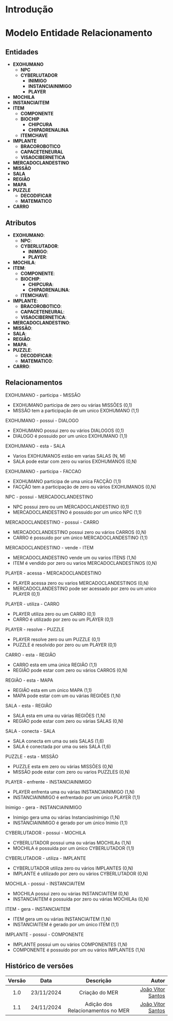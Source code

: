 # Introdução
# Modelo Entidade Relacionamento

## Entidades

* **EXOHUMANO**
    * **NPC**
    * **CYBERLUTADOR**
        * **INIMIGO**
        * **INSTANCIAINIMIGO**
        * **PLAYER**
* **MOCHILA**
* **INSTANCIAITEM**
* **ITEM**
    * **COMPONENTE**
    * **BIOCHIP**
        * **CHIPCURA**
        * **CHIPADRENALINA**
    * **ITEMCHAVE**
* **IMPLANTE**
    * **BRACOROBOTICO**
    * **CAPACETENEURAL**
    * **VISAOCIBERNETICA**
* **MERCADOCLANDESTINO**
* **MISSÃO**
* **SALA**
* **REGIÃO**
* **MAPA**
* **PUZZLE**
    * **DECODIFICAR**
    * **MATEMATICO**
* **CARRO**

## Atributos

* **EXOHUMANO**: 
    * **NPC**: 
    * **CYBERLUTADOR**:
        * **INIMIGO**:
        * **PLAYER**:
* **MOCHILA**:
* **ITEM**:
    * **COMPONENTE**:
    * **BIOCHIP**:
        * **CHIPCURA**:
        * **CHIPADRENALINA**:
    * **ITEMCHAVE**:
* **IMPLANTE**:
    * **BRACOROBOTICO**:
    * **CAPACETENEURAL**:
    * **VISAOCIBERNETICA**:
* **MERCADOCLANDESTINO**:
* **MISSÃO**:
* **SALA**:
* **REGIÃO**:
* **MAPA**:
* **PUZZLE**:
    * **DECODIFICAR**:
    * **MATEMATICO**:
* **CARRO**:

## Relacionamentos

EXOHUMANO - participa - MISSÃO
* EXOHUMANO participa de zero ou várias MISSÕES (0,1)
* MISSÃO tem a participação de um unico EXOHUMANO (1,1)

EXOHUMANO - possui - DIALOGO
* EXOHUMANO possui zero ou vários DIALOGOS (0,1)
* DIALOGO é possuido por um unico EXOHUMANO (1,1)

EXOHUMANO - esta - SALA
* Varios EXOHUMANOS estão em varias SALAS (N, M)
* SALA pode estar com zero ou varios EXOHUMANOS (0,N)

EXOHUMANO - participa - FACCAO
* EXOHUMANO participa de uma unica FACÇÃO (1,1)
* FACÇÃO tem a participação de zero ou vários EXOHUMANOS (0,N)

NPC - possui - MERCADOCLANDESTINO
* NPC possui zero ou um MERCADOCLANDESTINO (0,1)
* MERCADOCLANDESTINO é possuido por um unico NPC (1,1)

MERCADOCLANDESTINO - possui - CARRO
* MERCADOCLANDESTINO possui zero ou vários CARROS (0,N)
* CARRO é possuido por um único MERCADOCLANDESTINO (1,1)

MERCADOCLANDESTINO - vende - ITEM
* MERCADOCLANDESTINO vende um ou varios ITENS (1,N)
* ITEM é vendido por zero ou varios MERCADOCLANDESTINOS (0,N)

PLAYER - acessa - MERCADOCLANDESTINO
* PLAYER acessa zero ou varios MERCADOCLANDESTINOS (0,N)
* MERCADOCLANDESTINO pode ser acessado por zero ou um unico PLAYER (0,1)

PLAYER - utiliza - CARRO
* PLAYER utiliza zero ou um CARRO (0,1)
* CARRO é utilizado por zero ou um PLAYER (0,1)

PLAYER - resolve - PUZZLE
* PLAYER resolve zero ou um PUZZLE (0,1)
* PUZZLE é resolvido por zero ou um PLAYER (0,1)

CARRO - esta - REGIÃO 
* CARRO esta em uma única REGIÃO (1,1)
* REGIÃO pode estar com zero ou vários CARROS (0,N)

REGIÃO - esta - MAPA
* REGIÃO esta em um único MAPA (1,1)
* MAPA pode estar com um ou várias REGIÕES (1,N)

SALA - esta - REGIÃO
* SALA esta em uma ou várias REGIÕES (1,N)
* REGIÃO pode estar com zero ou várias SALAS (0,N)

SALA - conecta - SALA
* SALA conecta em uma ou seis SALAS (1,6)
* SALA é conectada por uma ou seis SALA (1,6)

PUZZLE - esta - MISSÃO
* PUZZLE esta em zero ou várias MISSÕES (0,N)
* MISSÃO pode estar com zero ou varios PUZZLES (0,N)

PLAYER - enfrente - INSTANCIAINIMIGO
* PLAYER enfrenta uma ou várias INSTANCIAINIMIGO (1,N)
* INSTANCIAINIMIGO é enfrentado por um único PLAYER (1,1)

Inimigo - gera - INSTANCIAINIMIGO
* Inimigo gera uma ou várias InstanciasInimigo (1,N)
* INSTANCIAINIMIGO é gerado por um único Inimio (1,1)

CYBERLUTADOR - possui - MOCHILA
* CYBERLUTADOR possui uma ou várias MOCHILAs (1,N)
* MOCHILA é possuída por um único CYBERLUTADOR (1,1)

CYBERLUTADOR - utiliza - IMPLANTE 
* CYBERLUTADOR utiliza zero ou vários IMPLANTES (0,N)
* IMPLANTE é utilizado por zero ou vários CYBERLUTADOR (0,N)

MOCHILA - possui - INSTANCIAITEM
* MOCHILA possui zero ou várias INSTANCIAITEM (0,N)
* INSTANCIAITEM é possuída por zero ou várias MOCHILAs (0,N)

ITEM - gera - INSTANCIAITEM
* ITEM gera um ou várias INSTANCIAITEM (1,N)
* INSTANCIAITEM é gerado por um único ITEM (1,1)

IMPLANTE - possui - COMPONENTE
* IMPLANTE possui um ou vários COMPONENTES (1,N)
* COMPONENTE é possuído por um ou vários IMPLANTES (1,N)

## Histórico de versões

| Versão |  Data  | Descrição | Autor |
|:------:|:------:|:---------:|------:|
| 1.0 | 23/11/2024 | Criação do MER | [João Vitor Santos](https://github.com/Jauzimm) |
| 1.1 | 24/11/2024 | Adição dos Relacionamentos no MER | [João Vitor Santos](https://github.com/Jauzimm) |
